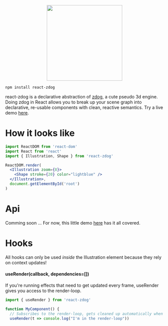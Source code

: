 <p align="center">
  <img src="https://imgur.com/THk95vU.png" width="240" />
</p>

    npm install react-zdog
    
react-zdog is a declarative abstraction of [zdog](https://zzz.dog/), a cute pseudo 3d engine. Doing zdog in React allows you to break up your scene graph into declarative, re-usable components with clean, reactive semantics. Try a live demo [here](https://codesandbox.io/s/nervous-feather-vk9uh).

# How it looks like

```jsx
import ReactDOM from 'react-dom'
import React from 'react'
import { Illustration, Shape } from 'react-zdog'

ReactDOM.render(
  <Illustration zoom={8}>
    <Shape stroke={20} color="lightblue" />
  </Illustration>,
  document.getElementById('root')
)
```

# Api

Comming soon ... For now, this little demo [here](https://codesandbox.io/s/nervous-feather-vk9uh) has it all covered.

# Hooks

All hooks can only be used *inside* the Illustration element because they rely on context updates!

#### useRender(callback, dependencies=[])

If you're running effects that need to get updated every frame, useRender gives you access to the render-loop.

```jsx
import { useRender } from 'react-zdog'

function MyComponent() {
  // Subscribes to the render-loop, gets cleaned up automatically when the component unmounts
  useRender(t => console.log("I'm in the render-loop"))
```

